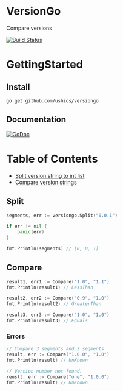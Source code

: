 VersionGo
=========

Compare versions

[![Build Status](https://travis-ci.org/ushios/versiongo.svg?branch=master)](https://travis-ci.org/ushios/versiongo)


GettingStarted
===============

Install
--------

```
go get github.com/ushios/versiongo
```

Documentation
-------------

[![GoDoc](https://godoc.org/github.com/ushios/versiongo?status.svg)](https://godoc.org/github.com/ushios/versiongo)

Table of Contents
==================

- [Split version string to int list](#Split)
- [Compare version strings](#Compare)

Split
-----

```go
segments, err := versiongo.Split("0.0.1")

if err != nil {
    panic(err)
}

fmt.Println(segments) // [0, 0, 1]

```

Compare
--------

```go
result1, err1 := Compare("1.0", "1.1")
fmt.Println(result1) // LessThan

result2, err2 := Compare("0.9", "1.0")
fmt.Println(result2) // GreaterThan

result3, err3 := Compare("1.0", "1.0")
fmt.Println(result3) // Equals
```

### Errors

```go
// Compare 3 segments and 2 segments.
result, err := Compare("1.0.0", "1.0")
fmt.Println(result) // UnKnown

// Version number not found.
reuslt, err := Compare("one", "1.0.0")
fmt.Println(result) // UnKnown
```

